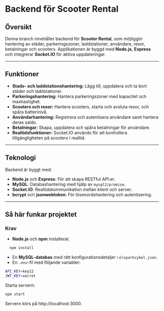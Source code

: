 # Backend för Scooter Rental

## Översikt
Denna branch innehåller backend för **Scooter Rental**, som möjliggör hantering av städer, parkeringszoner, laddstationer, användare, resor, betalningar och scooters. Applikationen är byggd med **Node.js**, **Express** och integrerar **Socket.IO** för aktiva uppdateringar.

---

## Funktioner
- **Stads- och laddstationshantering:**
  Lägg till, uppdatera och ta bort städer och laddstationer.
- **Parkeringshantering:**
  Hantera parkeringszoner med kapacitet och maxhastighet.
- **Scooters och resor:**
  Hantera scooters, starta och avsluta resor, och spåra batterinivå.
- **Användarhantering:**
  Registrera och autentisera användare samt hantera deras saldo.
- **Betalningar:**
  Skapa, uppdatera och spåra betalningar för användare.
- **Realtidsfunktioner:**
  Socket.IO används för att kontrollera tillgängligheten på scooters i realtid.

---

## Teknologi
Backend är byggt med:
- **Node.js** och **Express**: För att skapa RESTful API:er.
- **MySQL**: Databashantering med hjälp av `mysql2/promise`.
- **Socket.IO**: Realtidskommunikation mellan klient och server.
- **bcrypt** och **jsonwebtoken**: För lösenordshantering och autentisering.
---


## Så här funkar projektet

### Krav
- **Node.js** och **npm** installerat.
```bash
  npm install
```
- En **MySQL-databas** med rätt konfigurationsdetaljer i `elsparkcykel.json`.
- En `.env`-fil med följande variabler:
```bash
API_KEY=key12
JWT_KEY=secret
```
Starta servern:
```bash
npm start
```
Servern körs på http://localhost:3000.
